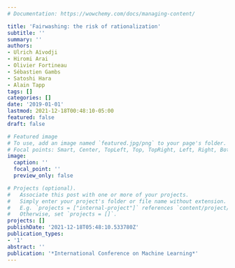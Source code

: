 ```yaml
---
# Documentation: https://wowchemy.com/docs/managing-content/

title: 'Fairwashing: the risk of rationalization'
subtitle: ''
summary: ''
authors:
- Ulrich Aı̈vodji
- Hiromi Arai
- Olivier Fortineau
- Sébastien Gambs
- Satoshi Hara
- Alain Tapp
tags: []
categories: []
date: '2019-01-01'
lastmod: 2021-12-18T00:48:10-05:00
featured: false
draft: false

# Featured image
# To use, add an image named `featured.jpg/png` to your page's folder.
# Focal points: Smart, Center, TopLeft, Top, TopRight, Left, Right, BottomLeft, Bottom, BottomRight.
image:
  caption: ''
  focal_point: ''
  preview_only: false

# Projects (optional).
#   Associate this post with one or more of your projects.
#   Simply enter your project's folder or file name without extension.
#   E.g. `projects = ["internal-project"]` references `content/project/deep-learning/index.md`.
#   Otherwise, set `projects = []`.
projects: []
publishDate: '2021-12-18T05:48:10.533780Z'
publication_types:
- '1'
abstract: ''
publication: '*International Conference on Machine Learning*'
---
```

